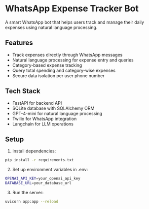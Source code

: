 # WhatsApp Expense Tracker Bot

A smart WhatsApp bot that helps users track and manage their daily expenses using natural language processing.

## Features

- Track expenses directly through WhatsApp messages
- Natural language processing for expense entry and queries
- Category-based expense tracking
- Query total spending and category-wise expenses
- Secure data isolation per user phone number

## Tech Stack

- FastAPI for backend API
- SQLite database with SQLAlchemy ORM
- GPT-4-mini for natural language processing
- Twilio for WhatsApp integration
- Langchain for LLM operations

## Setup

1. Install dependencies:
```bash
pip install -r requirements.txt
```

2. Set up environment variables in .env:
```bash
OPENAI_API_KEY=your_openai_api_key
DATABASE_URL=your_database_url
```

3. Run the server:
```bash
uvicorn app:app --reload
```
